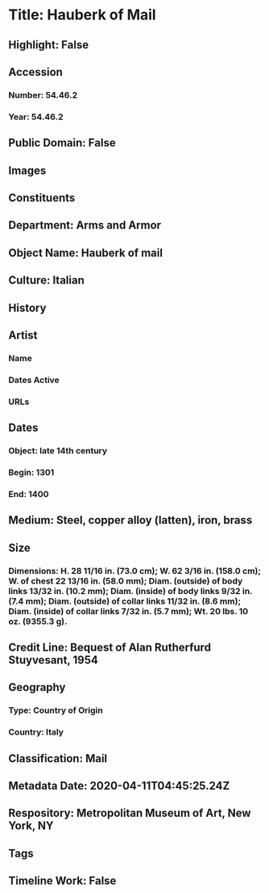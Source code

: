 # Title: Hauberk of Mail
## Highlight: False
## Accession
### Number: 54.46.2
### Year: 54.46.2
## Public Domain: False
## Images
## Constituents
## Department: Arms and Armor
## Object Name: Hauberk of mail
## Culture: Italian
## History
## Artist
### Name
### Dates Active
### URLs
## Dates
### Object: late 14th century
### Begin: 1301
### End: 1400
## Medium: Steel, copper alloy (latten), iron, brass
## Size
### Dimensions: H. 28 11/16 in. (73.0 cm); W. 62 3/16 in. (158.0 cm); W. of chest 22 13/16 in. (58.0 mm); Diam. (outside) of body links 13/32 in. (10.2 mm); Diam. (inside) of body links 9/32 in. (7.4 mm); Diam. (outside) of collar links 11/32 in. (8.6 mm); Diam. (inside) of collar links 7/32 in. (5.7 mm); Wt. 20 lbs. 10 oz. (9355.3 g).
## Credit Line: Bequest of Alan Rutherfurd Stuyvesant, 1954
## Geography
### Type: Country of Origin
### Country: Italy
## Classification: Mail
## Metadata Date: 2020-04-11T04:45:25.24Z
## Respository: Metropolitan Museum of Art, New York, NY
## Tags
## Timeline Work: False